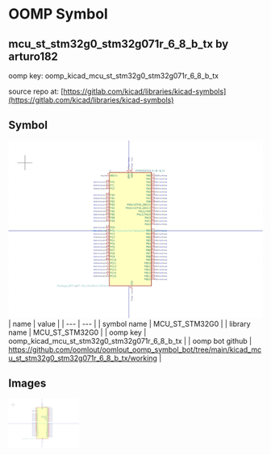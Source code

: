 # OOMP Symbol  
## mcu_st_stm32g0_stm32g071r_6_8_b_tx  by arturo182  
  
oomp key: oomp_kicad_mcu_st_stm32g0_stm32g071r_6_8_b_tx  
  
source repo at: [https://gitlab.com/kicad/libraries/kicad-symbols](https://gitlab.com/kicad/libraries/kicad-symbols)  
## Symbol  
  
[![working.png](working_600.png)](working.png)  
| name | value | 
| --- | --- | 
| symbol name | MCU_ST_STM32G0 | 
| library name | MCU_ST_STM32G0 | 
| oomp key | oomp_kicad_mcu_st_stm32g0_stm32g071r_6_8_b_tx | 
| oomp bot github | https://github.com/oomlout/oomlout_oomp_symbol_bot/tree/main/kicad_mcu_st_stm32g0_stm32g071r_6_8_b_tx/working | 
## Images  
  
[![working.png](working_140.png)](working.png)  
